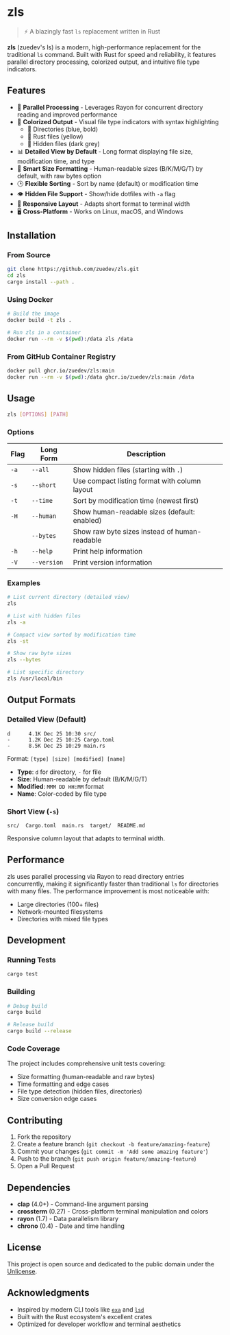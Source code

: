 # zls

> ⚡ A blazingly fast `ls` replacement written in Rust

**zls** (zuedev's ls) is a modern, high-performance replacement for the traditional `ls` command. Built with Rust for speed and reliability, it features parallel directory processing, colorized output, and intuitive file type indicators.

## Features

- 🚀 **Parallel Processing** - Leverages Rayon for concurrent directory reading and improved performance
- 🎨 **Colorized Output** - Visual file type indicators with syntax highlighting
  - 📁 Directories (blue, bold)
  - 🦀 Rust files (yellow)
  - 👻 Hidden files (dark grey)
- 📊 **Detailed View by Default** - Long format displaying file size, modification time, and type
- 📏 **Smart Size Formatting** - Human-readable sizes (B/K/M/G/T) by default, with raw bytes option
- 🕒 **Flexible Sorting** - Sort by name (default) or modification time
- 👁️ **Hidden File Support** - Show/hide dotfiles with `-a` flag
- 📱 **Responsive Layout** - Adapts short format to terminal width
- 🖥️ **Cross-Platform** - Works on Linux, macOS, and Windows

## Installation

### From Source

```bash
git clone https://github.com/zuedev/zls.git
cd zls
cargo install --path .
```

### Using Docker

```bash
# Build the image
docker build -t zls .

# Run zls in a container
docker run --rm -v $(pwd):/data zls /data
```

### From GitHub Container Registry

```bash
docker pull ghcr.io/zuedev/zls:main
docker run --rm -v $(pwd):/data ghcr.io/zuedev/zls:main /data
```

## Usage

```bash
zls [OPTIONS] [PATH]
```

### Options

| Flag | Long Form   | Description                                   |
| ---- | ----------- | --------------------------------------------- |
| `-a` | `--all`     | Show hidden files (starting with `.`)         |
| `-s` | `--short`   | Use compact listing format with column layout |
| `-t` | `--time`    | Sort by modification time (newest first)      |
| `-H` | `--human`   | Show human-readable sizes (default: enabled)  |
|      | `--bytes`   | Show raw byte sizes instead of human-readable |
| `-h` | `--help`    | Print help information                        |
| `-V` | `--version` | Print version information                     |

### Examples

```bash
# List current directory (detailed view)
zls

# List with hidden files
zls -a

# Compact view sorted by modification time
zls -st

# Show raw byte sizes
zls --bytes

# List specific directory
zls /usr/local/bin
```

## Output Formats

### Detailed View (Default)

```
d      4.1K Dec 25 10:30 src/
-      1.2K Dec 25 10:25 Cargo.toml
-      8.5K Dec 25 10:29 main.rs
```

Format: `[type] [size] [modified] [name]`

- **Type**: `d` for directory, `-` for file
- **Size**: Human-readable by default (B/K/M/G/T)
- **Modified**: `MMM DD HH:MM` format
- **Name**: Color-coded by file type

### Short View (`-s`)

```
src/  Cargo.toml  main.rs  target/  README.md
```

Responsive column layout that adapts to terminal width.

## Performance

zls uses parallel processing via Rayon to read directory entries concurrently, making it significantly faster than traditional `ls` for directories with many files. The performance improvement is most noticeable with:

- Large directories (100+ files)
- Network-mounted filesystems
- Directories with mixed file types

## Development

### Running Tests

```bash
cargo test
```

### Building

```bash
# Debug build
cargo build

# Release build
cargo build --release
```

### Code Coverage

The project includes comprehensive unit tests covering:

- Size formatting (human-readable and raw bytes)
- Time formatting and edge cases
- File type detection (hidden files, directories)
- Size conversion edge cases

## Contributing

1. Fork the repository
2. Create a feature branch (`git checkout -b feature/amazing-feature`)
3. Commit your changes (`git commit -m 'Add some amazing feature'`)
4. Push to the branch (`git push origin feature/amazing-feature`)
5. Open a Pull Request

## Dependencies

- **clap** (4.0+) - Command-line argument parsing
- **crossterm** (0.27) - Cross-platform terminal manipulation and colors
- **rayon** (1.7) - Data parallelism library
- **chrono** (0.4) - Date and time handling

## License

This project is open source and dedicated to the public domain under the [Unlicense](LICENSE).

## Acknowledgments

- Inspired by modern CLI tools like [`exa`](https://github.com/ogham/exa) and [`lsd`](https://github.com/lsd-rs/lsd)
- Built with the Rust ecosystem's excellent crates
- Optimized for developer workflow and terminal aesthetics
